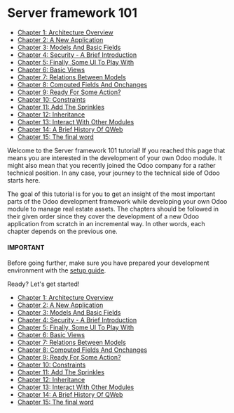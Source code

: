 # Server framework 101

* [Chapter 1: Architecture Overview](developer/tutorials/server_framework_101/01_architecture.md)
* [Chapter 2: A New Application](developer/tutorials/server_framework_101/02_newapp.md)
* [Chapter 3: Models And Basic Fields](developer/tutorials/server_framework_101/03_basicmodel.md)
* [Chapter 4: Security - A Brief Introduction](developer/tutorials/server_framework_101/04_securityintro.md)
* [Chapter 5: Finally, Some UI To Play With](developer/tutorials/server_framework_101/05_firstui.md)
* [Chapter 6: Basic Views](developer/tutorials/server_framework_101/06_basicviews.md)
* [Chapter 7: Relations Between Models](developer/tutorials/server_framework_101/07_relations.md)
* [Chapter 8: Computed Fields And Onchanges](developer/tutorials/server_framework_101/08_compute_onchange.md)
* [Chapter 9: Ready For Some Action?](developer/tutorials/server_framework_101/09_actions.md)
* [Chapter 10: Constraints](developer/tutorials/server_framework_101/10_constraints.md)
* [Chapter 11: Add The Sprinkles](developer/tutorials/server_framework_101/11_sprinkles.md)
* [Chapter 12: Inheritance](developer/tutorials/server_framework_101/12_inheritance.md)
* [Chapter 13: Interact With Other Modules](developer/tutorials/server_framework_101/13_other_module.md)
* [Chapter 14: A Brief History Of QWeb](developer/tutorials/server_framework_101/14_qwebintro.md)
* [Chapter 15: The final word](developer/tutorials/server_framework_101/15_final_word.md)

Welcome to the Server framework 101 tutorial! If you reached this page that means you are
interested in the development of your own Odoo module. It might also mean that you recently
joined the Odoo company for a rather technical position. In any case, your journey to the
technical side of Odoo starts here.

The goal of this tutorial is for you to get an insight of the most important parts of the Odoo
development framework while developing your own Odoo module to manage real estate assets. The
chapters should be followed in their given order since they cover the development of a new Odoo
application from scratch in an incremental way. In other words, each chapter depends on the previous
one.

#### IMPORTANT
Before going further, make sure you have prepared your development environment with the
[setup guide](developer/tutorials/setup_guide.md).

Ready? Let's get started!

* [Chapter 1: Architecture Overview](developer/tutorials/server_framework_101/01_architecture.md)
* [Chapter 2: A New Application](developer/tutorials/server_framework_101/02_newapp.md)
* [Chapter 3: Models And Basic Fields](developer/tutorials/server_framework_101/03_basicmodel.md)
* [Chapter 4: Security - A Brief Introduction](developer/tutorials/server_framework_101/04_securityintro.md)
* [Chapter 5: Finally, Some UI To Play With](developer/tutorials/server_framework_101/05_firstui.md)
* [Chapter 6: Basic Views](developer/tutorials/server_framework_101/06_basicviews.md)
* [Chapter 7: Relations Between Models](developer/tutorials/server_framework_101/07_relations.md)
* [Chapter 8: Computed Fields And Onchanges](developer/tutorials/server_framework_101/08_compute_onchange.md)
* [Chapter 9: Ready For Some Action?](developer/tutorials/server_framework_101/09_actions.md)
* [Chapter 10: Constraints](developer/tutorials/server_framework_101/10_constraints.md)
* [Chapter 11: Add The Sprinkles](developer/tutorials/server_framework_101/11_sprinkles.md)
* [Chapter 12: Inheritance](developer/tutorials/server_framework_101/12_inheritance.md)
* [Chapter 13: Interact With Other Modules](developer/tutorials/server_framework_101/13_other_module.md)
* [Chapter 14: A Brief History Of QWeb](developer/tutorials/server_framework_101/14_qwebintro.md)
* [Chapter 15: The final word](developer/tutorials/server_framework_101/15_final_word.md)
